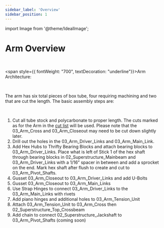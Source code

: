 ```yaml
---
sidebar_label: 'Overview'
sidebar_position: 1
---
```


import Image from '@theme/IdealImage';

# Arm Overview

<p><br /> </p>

<span style={{ fontWeight: "700", textDecoration: "underline"}}>Arm Architecture:</span>

<p><br /> </p>

The arm has six total pieces of box tube, four requiring machining and two that are cut the length. The basic assembly steps are:

<p><br /> </p>

<ol><li>Cut all tube stock and polycarbonate to proper length. The cuts marked as for the Arm in the <span style={{ textDecoration: "underline"}}><a class="c18" href="https://www.google.com/url?q=https://docs.google.com/spreadsheets/d/13_pTHQV9YwcAtf3_clEg5P17Wjkwd5Gorz2NcEoRKRs/edit?usp%3Dsharing&amp;sa=D&amp;source=editors&amp;ust=1698274788626476&amp;usg=AOvVaw3Rkeht_4uiXCg_0XVkKLHA">cut list</a></span>&nbsp;will be used. Please note that the <span style={{ backgroundColor: "#d9ead3"}}>03_Arm_Cross</span>&nbsp;and <span style={{ backgroundColor: "#c9daf8"}}>03_Arm_Closeout</span>&nbsp;may need to be cut down slightly later.</li><li>Drill out the holes in the <span style={{ backgroundColor: "#c9daf8"}}>03_Arm_Driver_Link</span>s and <span style={{ backgroundColor: "#d9ead3"}}>03_Arm_Main_Link</span>.</li><li>Add Hex Hubs to Thrifty Bearing Blocks and attach bearing blocks to <span style={{ backgroundColor: "#c9daf8"}}>03_Arm_Driver_Link</span>s. Place what is left of <span style={{ backgroundColor: "#ea9999"}}>Stick 1</span>&nbsp;of the hex shaft through bearing blocks in <span style={{ backgroundColor: "#c9daf8"}}>02_Superstructure_Mainbeam</span>&nbsp;and <span style={{ backgroundColor: "#c9daf8"}}>03_Arm_Driver_Link</span>s with a 1/16&rdquo; spacer in between and add a sprocket on the end. Mark hex shaft after flush to create and cut to <span style={{ backgroundColor: "#ea9999"}}>03_Arm_Pivot_Shaft</span>s.</li><li>Gusset <span style={{ backgroundColor: "#c9daf8"}}>03_Arm_Closeout</span>&nbsp;to <span style={{ backgroundColor: "#c9daf8"}}>03_Arm_Driver_Link</span>s and add U-Bolts</li><li>Gusset <span style={{ backgroundColor: "#c9daf8"}}>03_Arm_Closeout</span>&nbsp;to <span style={{ backgroundColor: "#d9ead3"}}>03_Arm_Main_Link</span>s</li><li>Use Strap Hinges to connect <span style={{ backgroundColor: "#c9daf8"}}>03_Arm_Driver_Link</span>s to the <span style={{ backgroundColor: "#d9ead3"}}>03_Arm_Main_Link</span>s&nbsp;with rivets</li><li>Add piano hinges and additional holes to <span style={{ backgroundColor: "#f6b26b"}}>03_Arm_Tension_Unit</span></li><li>Attach <span style={{ backgroundColor: "#f6b26b"}}>03_Arm_Tension_Unit</span>&nbsp;to <span style={{ backgroundColor: "#d9ead3"}}>03_Arm_Cross</span>&nbsp;then <span style={{ backgroundColor: "#d9ead3"}}>02_Superstructure_Top_Crossbeam</span></li><li>Add chain to connect <span style={{ backgroundColor: "#ea9999"}}>02_Superstructure_Jackshaft</span>&nbsp;to <span style={{ backgroundColor: "#ea9999"}}>03_Arm_Pivot_Shaft</span>s (coming soon)</li></ol>

<p><br /> </p>

<div style={{ textAlign: 'center'}}><div style={{overflow: 'hidden', display: 'inline-block', margin: '0.00px 0.00px'}}><span style={{overflow: 'hidden', display: 'inline-block', margin: '0.00px 0.00px', border: '0.00px solid #000000', transform: 'rotate(0.00rad) translateZ(0px)',  width: '421.50px', height: '407.45px'}}><Image autoLoad={"true"} img={require("/static/media/arm/arm/image_0.png")} style={{ width: '421.50px', height: '407.45px', marginLeft: '0.00px', marginTop: '0.00px', transform: 'rotate(0.00rad) translateZ(0px)', maxWidth: "none"}}></Image></span></div></div>

<div style={{pageBreakAfter: 'always'}}></div>